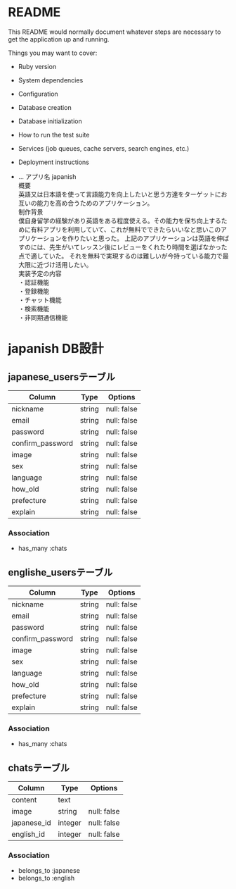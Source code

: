 # README

This README would normally document whatever steps are necessary to get the
application up and running.

Things you may want to cover:

* Ruby version

* System dependencies

* Configuration

* Database creation

* Database initialization

* How to run the test suite

* Services (job queues, cache servers, search engines, etc.)

* Deployment instructions

* ...
アプリ名  japanish<br>
概要<br>
英語又は日本語を使って言語能力を向上したいと思う方達をターゲットにお互いの能力を高め合うためのアプリケーション。<br>
制作背景<br>
僕自身留学の経験があり英語をある程度使える。その能力を保ち向上するために有料アプリを利用していて、これが無料でできたらいいなと思いこのアプリケーションを作りたいと思った。
上記のアプリケーションは英語を伸ばすのには、先生がいてレッスン後にレビューをくれたり時間を選ばなかった点で適していた。
それを無料で実現するのは難しいが今持っている能力で最大限に近づけ活用したい。<br>
実装予定の内容<br>
・認証機能<br>
・登録機能<br>
・チャット機能<br>
・検索機能<br>
・非同期通信機能<br>
# japanish DB設計
## japanese_usersテーブル
|Column|Type|Options|
|------|----|-------|
|nickname|string|null: false|
|email|string|null: false|
|password|string|null: false|
|confirm_password|string|null: false|
|image|string|null: false|
|sex|string|null: false|
|language|string|null: false|
|how_old|string|null: false|
|prefecture|string|null: false|
|explain|string|null: false|
### Association
- has_many :chats

## englishe_usersテーブル
|Column|Type|Options|
|------|----|-------|
|nickname|string|null: false|
|email|string|null: false|
|password|string|null: false|
|confirm_password|string|null: false|
|image|string|null: false|
|sex|string|null: false|
|language|string|null: false|
|how_old|string|null: false|
|prefecture|string|null: false|
|explain|string|null: false|
### Association
- has_many :chats


## chatsテーブル
|Column|Type|Options|
|------|----|-------|
|content|text||
|image|string|null: false|
|japanese_id|integer|null: false|
|english_id|integer|null: false|
### Association
- belongs_to :japanese
- belongs_to :english
